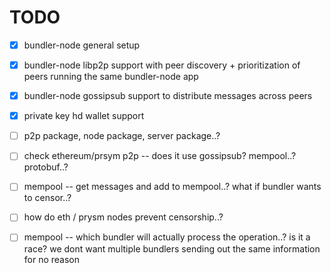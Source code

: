 TODO
====

- [x] bundler-node general setup
- [x] bundler-node libp2p support with peer discovery + prioritization of
peers running the same bundler-node app
- [x] bundler-node gossipsub support to distribute messages across peers
- [x] private key hd wallet support 

- [ ] p2p package, node package, server package..?

- [ ] check ethereum/prsym p2p -- does it use gossipsub? mempool..? protobuf..?

- [ ] mempool -- get messages and add to mempool..? what if bundler wants to censor..?
- [ ] how do eth / prysm nodes prevent censorship..? 
- [ ] mempool -- which bundler will actually process the operation..? is it a race?
we dont want multiple bundlers sending out the same information for no reason
